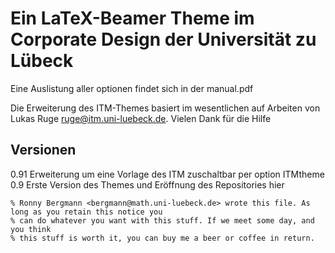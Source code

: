 Ein LaTeX-Beamer Theme im Corporate Design der Universität zu Lübeck
=============

Eine Auslistung aller optionen findet sich in der manual.pdf

Die Erweiterung des ITM-Themes basiert im wesentlichen auf Arbeiten von
Lukas Ruge <ruge@itm.uni-luebeck.de>. Vielen Dank für die Hilfe

## Versionen

0.91 Erweiterung um eine Vorlage des ITM zuschaltbar per option ITMtheme
0.9 Erste Version des Themes und Eröffnung des Repositories hier

	% Ronny Bergmann <bergmann@math.uni-luebeck.de> wrote this file. As long as you retain this notice you
	% can do whatever you want with this stuff. If we meet some day, and you think 
	% this stuff is worth it, you can buy me a beer or coffee in return.
